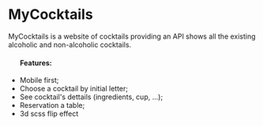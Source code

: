 # MyCocktails

<p> MyCocktails is a website of cocktails providing an API shows all the existing alcoholic and non-alcoholic cocktails. </p>

<ul>
<h4> Features: </h4>
<li> Mobile first; </li>
<li> Choose a cocktail by initial letter; </li>
<li> See cocktail's dettails (ingredients, cup, ...); </li>
<li> Reservation a table; </li>
<li> 3d scss flip effect </li>
</ul>
